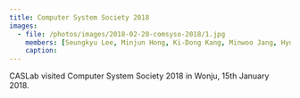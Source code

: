 ```yaml
---
title: Computer System Society 2018
images:
  - file: /photos/images/2018-02-20-comsyso-2018/1.jpg
    members: [Seungkyu Lee, Minjun Hong, Ki-Dong Kang, Minwoo Jang, Hyungwon Park, Gyeongseo Park, Seunghak Lee]
    caption: 
---
```


CASLab visited Computer System Society 2018 in Wonju, 15th January 2018.
